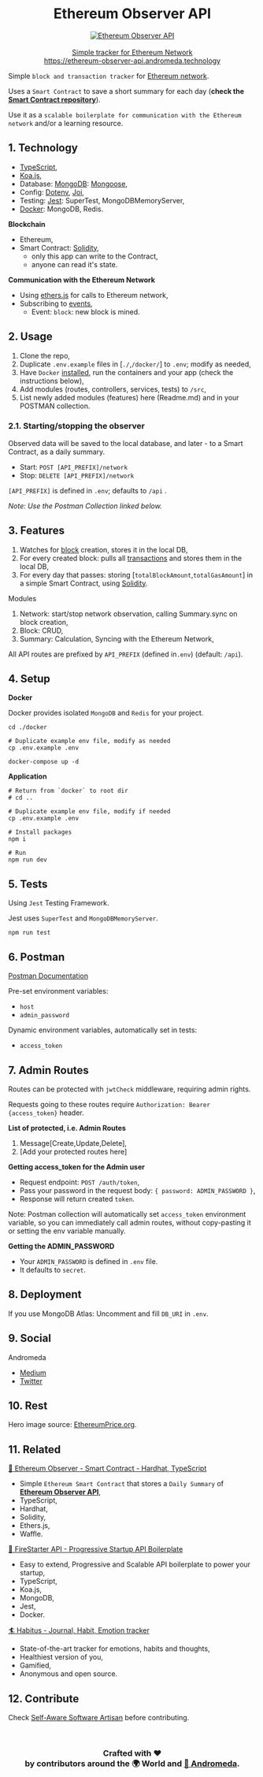 <h1 align="center">Ethereum Observer API</h1>
<p align="center">
  <a href="https://ethereum-observer-api.andromeda.technology"><img src="./storage/static/hero.jpg"  alt="Ethereum Observer API" /></a>
  <br />
  <br />
  <a href="https://ethereum-observer-api.andromeda.technology">Simple tracker for Ethereum Network</a>
  <br />
  <a href="https://ethereum-observer-api.andromeda.technology">https://ethereum-observer-api.andromeda.technology</a>
</p>

Simple `block and transaction tracker` for [Ethereum network](https://ethereum.org).

Uses a `Smart Contract` to save a short summary for each day (**check the [Smart Contract repository](https://github.com/AndromedaTechnology/ethereum-observer-contract-hardhat)**).

Use it as a `scalable boilerplate for communication with the Ethereum network` and/or a learning resource.

## 1. Technology

- [TypeScript](https://www.typescriptlang.org/),
- [Koa.js](https://koajs.com/),
- Database: [MongoDB](https://www.mongodb.com/): [Mongoose](https://mongoosejs.com/),
- Config: [Dotenv](https://www.npmjs.com/package/dotenv), [Joi](https://joi.dev/),
- Testing: [Jest](https://jestjs.io/): SuperTest, MongoDBMemoryServer,
- [Docker](https://www.docker.com/): MongoDB, Redis.

**Blockchain**

- Ethereum,
- Smart Contract: [Solidity](https://docs.soliditylang.org/),
  - only this app can write to the Contract,
  - anyone can read it's state.

**Communication with the Ethereum Network**

- Using [ethers.js](https://docs.ethers.io/v5/) for calls to Ethereum network,
- Subscribing to [events](https://docs.ethers.io/v5/api/providers/provider/#Provider--events),
  - Event: `block`: new block is mined.

## 2. Usage

1. Clone the repo,
2. Duplicate `.env.example` files in [`./`,`/docker/`] to `.env`; modify as needed,
3. Have `Docker` [installed](https://www.docker.com/get-started), run the containers and your app (check the instructions below),
4. Add modules (routes, controllers, services, tests) to `/src`,
5. List newly added modules (features) here (Readme.md) and in your POSTMAN collection.

### 2.1. Starting/stopping the observer

Observed data will be saved to the local database, and later - to a Smart Contract, as a daily summary.

- Start: `POST [API_PREFIX]/network`
- Stop: `DELETE [API_PREFIX]/network`

`[API_PREFIX]` is defined in `.env`; defaults to `/api` .

_Note: Use the Postman Collection linked below._

## 3. Features

1. Watches for [block](https://ethereum.org/en/developers/docs/blocks/) creation, stores it in the local DB,
2. For every created block: pulls all [transactions](https://ethereum.org/en/developers/docs/transactions/) and stores them in the local DB,
3. For every day that passes: storing [`totalBlockAmount`,`totalGasAmount`] in a simple Smart Contract, using [Solidity](https://docs.soliditylang.org/).

Modules

1. Network: start/stop network observation, calling Summary.sync on block creation,
2. Block: CRUD,
3. Summary: Calculation, Syncing with the Ethereum Network,

All API routes are prefixed by `API_PREFIX` (defined in`.env`) (default: `/api`).

## 4. Setup

**Docker**

Docker provides isolated `MongoDB` and `Redis` for your project.

```
cd ./docker

# Duplicate example env file, modify as needed
cp .env.example .env

docker-compose up -d
```

**Application**

```
# Return from `docker` to root dir
# cd ..

# Duplicate example env file, modify if needed
cp .env.example .env

# Install packages
npm i

# Run
npm run dev
```

## 5. Tests

Using `Jest` Testing Framework.

Jest uses `SuperTest` and `MongoDBMemoryServer`.

```
npm run test
```

## 6. Postman

[Postman Documentation](https://documenter.getpostman.com/view/97483/UUy7aPBG)

Pre-set environment variables:

- `host`
- `admin_password`

Dynamic environment variables,
automatically set in tests:

- `access_token`

## 7. Admin Routes

Routes can be protected with `jwtCheck` middleware,
requiring admin rights.

Requests going to these routes require `Authorization: Bearer {access_token}` header.

**List of protected, i.e. Admin Routes**

1. Message[Create,Update,Delete],
2. [Add your protected routes here]

**Getting access_token for the Admin user**

- Request endpoint: `POST /auth/token`,
- Pass your password in the request body: `{ password: ADMIN_PASSWORD }`,
- Response will return created `token`.

Note: Postman collection will automatically set `access_token` environment variable,
so you can immediately call admin routes, without copy-pasting it or setting the env variable manually.

**Getting the ADMIN_PASSWORD**

- Your `ADMIN_PASSWORD` is defined in `.env` file.
- It defaults to `secret`.

## 8. Deployment

If you use MongoDB Atlas: Uncomment and fill `DB_URI` in `.env`.

## 9. Social

Andromeda

- [Medium](https://medium.com/andromeda-technology)
- [Twitter](https://twitter.com/andromeda_node)

## 10. Rest

Hero image source: [EthereumPrice.org](https://ethereumprice.org).

## 11. Related

[🔭 Ethereum Observer - Smart Contract - Hardhat, TypeScript](https://github.com/AndromedaTechnology/ethereum-observer-contract-hardhat)

- Simple `Ethereum Smart Contract` that stores a `Daily Summary` of **[Ethereum Observer API](https://github.com/AndromedaTechnology/ethereum-observer-api)**,
- TypeScript,
- Hardhat,
- Solidity,
- Ethers.js,
- Waffle.

[🚀 FireStarter API - Progressive Startup API Boilerplate](https://github.com/AndromedaTechnology/firestarter-api)

- Easy to extend, Progressive and Scalable API boilerplate to power your startup,
- TypeScript,
- Koa.js,
- MongoDB,
- Jest,
- Docker.

[🏄 Habitus - Journal, Habit, Emotion tracker](https://github.com/AndromedaTechnology/habitus)

- State-of-the-art tracker for emotions, habits and thoughts,
- Healthiest version of you,
- Gamified,
- Anonymous and open source.

## 12. Contribute

Check [Self-Aware Software Artisan](http://selfawaresoftwareartisan.com) before contributing.

<br/>
<h3 align="center">
  Crafted with ❤️ <br />
  by contributors around the 🌍 World and <a href="https://andromeda.technology/">🌌 Andromeda</a>.
</h3>
